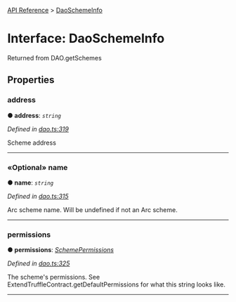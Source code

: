 [API Reference](../README.md) > [DaoSchemeInfo](../interfaces/DaoSchemeInfo.md)



# Interface: DaoSchemeInfo


Returned from DAO.getSchemes


## Properties
<a id="address"></a>

###  address

**●  address**:  *`string`* 

*Defined in [dao.ts:319](https://github.com/daostack/arc.js/blob/61e5f90/lib/dao.ts#L319)*



Scheme address




___

<a id="name"></a>

### «Optional» name

**●  name**:  *`string`* 

*Defined in [dao.ts:315](https://github.com/daostack/arc.js/blob/61e5f90/lib/dao.ts#L315)*



Arc scheme name. Will be undefined if not an Arc scheme.




___

<a id="permissions"></a>

###  permissions

**●  permissions**:  *[SchemePermissions](../enums/SchemePermissions.md)* 

*Defined in [dao.ts:325](https://github.com/daostack/arc.js/blob/61e5f90/lib/dao.ts#L325)*



The scheme's permissions. See ExtendTruffleContract.getDefaultPermissions for what this string looks like.




___


